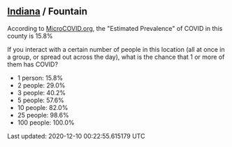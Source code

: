 
## [Indiana](/united-states/indiana) / Fountain

According to [MicroCOVID.org](http://microcovid.org),
the "Estimated Prevalence" of COVID in this county is 15.8%

If you interact with a certain number of people in this location
(all at once in a group, or spread out across the day), what is the chance that
1 or more of them has COVID?

- 1 person: 15.8%
- 2 people: 29.0%
- 3 people: 40.2%
- 5 people: 57.6%
- 10 people: 82.0%
- 25 people: 98.6%
- 100 people: 100.0%

Last updated: 2020-12-10 00:22:55.615179 UTC
